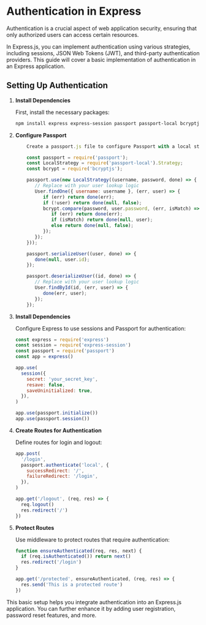 # Authentication in Express

Authentication is a crucial aspect of web application security, ensuring that
only authorized users can access certain resources.

In Express.js, you can implement authentication using various strategies,
including sessions, JSON Web Tokens (JWT), and third-party authentication
providers. This guide will cover a basic implementation of authentication in an
Express application.

## Setting Up Authentication

1. **Install Dependencies**

   First, install the necessary packages:

   ```bash
   npm install express express-session passport passport-local bcryptjs
   ```

2. **Configure Passport**

   ```js
       Create a passport.js file to configure Passport with a local strategy:

       const passport = require('passport');
       const LocalStrategy = require('passport-local').Strategy;
       const bcrypt = require('bcryptjs');

       passport.use(new LocalStrategy((username, password, done) => {
          // Replace with your user lookup logic
          User.findOne({ username: username }, (err, user) => {
             if (err) return done(err);
             if (!user) return done(null, false);
             bcrypt.compare(password, user.password, (err, isMatch) => {
                if (err) return done(err);
                if (isMatch) return done(null, user);
                else return done(null, false);
             });
          });
       }));

       passport.serializeUser((user, done) => {
          done(null, user.id);
       });

       passport.deserializeUser((id, done) => {
          // Replace with your user lookup logic
          User.findById(id, (err, user) => {
             done(err, user);
          });
       });
   ```

3. **Install Dependencies**

   Configure Express to use sessions and Passport for authentication:

   ```js
   const express = require('express')
   const session = require('express-session')
   const passport = require('passport')
   const app = express()

   app.use(
     session({
       secret: 'your_secret_key',
       resave: false,
       saveUninitialized: true,
     }),
   )

   app.use(passport.initialize())
   app.use(passport.session())
   ```

4. **Create Routes for Authentication**

   Define routes for login and logout:

   ```js
   app.post(
     '/login',
     passport.authenticate('local', {
       successRedirect: '/',
       failureRedirect: '/login',
     }),
   )

   app.get('/logout', (req, res) => {
     req.logout()
     res.redirect('/')
   })
   ```

5. **Protect Routes**

   Use middleware to protect routes that require authentication:

   ```js
   function ensureAuthenticated(req, res, next) {
     if (req.isAuthenticated()) return next()
     res.redirect('/login')
   }

   app.get('/protected', ensureAuthenticated, (req, res) => {
     res.send('This is a protected route')
   })
   ```

This basic setup helps you integrate authentication into an Express.js
application. You can further enhance it by adding user registration, password
reset features, and more.

